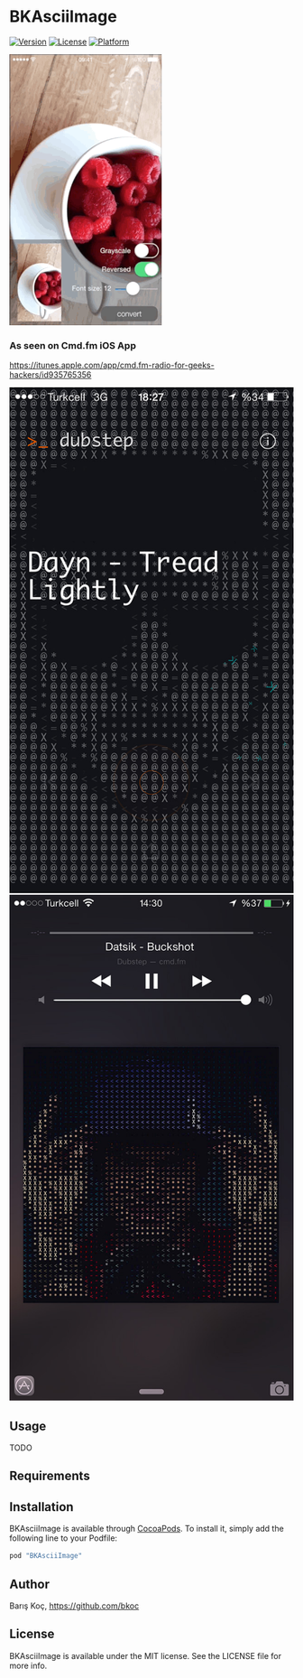 # BKAsciiImage

[![Version](https://img.shields.io/cocoapods/v/BKAsciiImage.svg?style=flat)](http://cocoapods.org/pods/BKAsciiImage)
[![License](https://img.shields.io/cocoapods/l/BKAsciiImage.svg?style=flat)](http://cocoapods.org/pods/BKAsciiImage)
[![Platform](https://img.shields.io/cocoapods/p/BKAsciiImage.svg?style=flat)](http://cocoapods.org/pods/BKAsciiImage)


![Example gif image](./Screenshots/example.gif)

### As seen on Cmd.fm iOS App

https://itunes.apple.com/app/cmd.fm-radio-for-geeks-hackers/id935765356

![Cmd.fm screenshot 1](./Screenshots/cmdfm_01.jpg)
![Cmd.fm screenshot 2](./Screenshots/cmdfm_02.jpg)


## Usage

TODO

## Requirements

## Installation

BKAsciiImage is available through [CocoaPods](http://cocoapods.org). To install
it, simply add the following line to your Podfile:

```ruby
pod "BKAsciiImage"
```

## Author

Barış Koç, https://github.com/bkoc

## License

BKAsciiImage is available under the MIT license. See the LICENSE file for more info.
